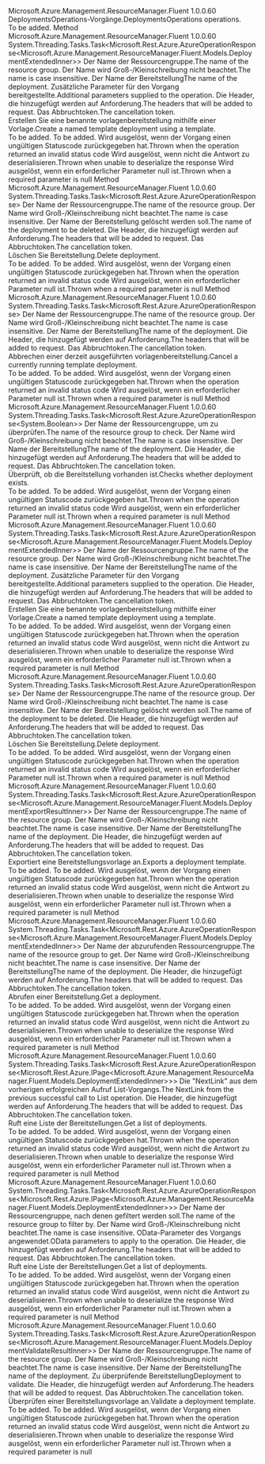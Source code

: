 <Type Name="IDeploymentsOperations" FullName="Microsoft.Azure.Management.ResourceManager.Fluent.IDeploymentsOperations">
  <TypeSignature Language="C#" Value="public interface IDeploymentsOperations" />
  <TypeSignature Language="ILAsm" Value=".class public interface auto ansi abstract IDeploymentsOperations" />
  <TypeSignature Language="DocId" Value="T:Microsoft.Azure.Management.ResourceManager.Fluent.IDeploymentsOperations" />
  <TypeSignature Language="VB.NET" Value="Public Interface IDeploymentsOperations" />
  <TypeSignature Language="F#" Value="type IDeploymentsOperations = interface" />
  <AssemblyInfo>
    <AssemblyName>Microsoft.Azure.Management.ResourceManager.Fluent</AssemblyName>
    <AssemblyVersion>1.0.0.60</AssemblyVersion>
  </AssemblyInfo>
  <Interfaces />
  <Docs>
    <summary>
            <span data-ttu-id="e1ed0-101">DeploymentsOperations-Vorgänge.</span><span class="sxs-lookup"><span data-stu-id="e1ed0-101">DeploymentsOperations operations.</span></span>
            </summary>
    <remarks>To be added.</remarks>
  </Docs>
  <Members>
    <Member MemberName="BeginCreateOrUpdateWithHttpMessagesAsync">
      <MemberSignature Language="C#" Value="public System.Threading.Tasks.Task&lt;Microsoft.Rest.Azure.AzureOperationResponse&lt;Microsoft.Azure.Management.ResourceManager.Fluent.Models.DeploymentExtendedInner&gt;&gt; BeginCreateOrUpdateWithHttpMessagesAsync (string resourceGroupName, string deploymentName, Microsoft.Azure.Management.ResourceManager.Fluent.Models.DeploymentInner parameters, System.Collections.Generic.Dictionary&lt;string,System.Collections.Generic.List&lt;string&gt;&gt; customHeaders = null, System.Threading.CancellationToken cancellationToken = null);" />
      <MemberSignature Language="ILAsm" Value=".method public hidebysig newslot virtual instance class System.Threading.Tasks.Task`1&lt;class Microsoft.Rest.Azure.AzureOperationResponse`1&lt;class Microsoft.Azure.Management.ResourceManager.Fluent.Models.DeploymentExtendedInner&gt;&gt; BeginCreateOrUpdateWithHttpMessagesAsync(string resourceGroupName, string deploymentName, class Microsoft.Azure.Management.ResourceManager.Fluent.Models.DeploymentInner parameters, class System.Collections.Generic.Dictionary`2&lt;string, class System.Collections.Generic.List`1&lt;string&gt;&gt; customHeaders, valuetype System.Threading.CancellationToken cancellationToken) cil managed" />
      <MemberSignature Language="DocId" Value="M:Microsoft.Azure.Management.ResourceManager.Fluent.IDeploymentsOperations.BeginCreateOrUpdateWithHttpMessagesAsync(System.String,System.String,Microsoft.Azure.Management.ResourceManager.Fluent.Models.DeploymentInner,System.Collections.Generic.Dictionary{System.String,System.Collections.Generic.List{System.String}},System.Threading.CancellationToken)" />
      <MemberSignature Language="F#" Value="abstract member BeginCreateOrUpdateWithHttpMessagesAsync : string * string * Microsoft.Azure.Management.ResourceManager.Fluent.Models.DeploymentInner * System.Collections.Generic.Dictionary&lt;string, System.Collections.Generic.List&lt;string&gt;&gt; * System.Threading.CancellationToken -&gt; System.Threading.Tasks.Task&lt;Microsoft.Rest.Azure.AzureOperationResponse&lt;Microsoft.Azure.Management.ResourceManager.Fluent.Models.DeploymentExtendedInner&gt;&gt;" Usage="iDeploymentsOperations.BeginCreateOrUpdateWithHttpMessagesAsync (resourceGroupName, deploymentName, parameters, customHeaders, cancellationToken)" />
      <MemberType>Method</MemberType>
      <AssemblyInfo>
        <AssemblyName>Microsoft.Azure.Management.ResourceManager.Fluent</AssemblyName>
        <AssemblyVersion>1.0.0.60</AssemblyVersion>
      </AssemblyInfo>
      <ReturnValue>
        <ReturnType>System.Threading.Tasks.Task&lt;Microsoft.Rest.Azure.AzureOperationResponse&lt;Microsoft.Azure.Management.ResourceManager.Fluent.Models.DeploymentExtendedInner&gt;&gt;</ReturnType>
      </ReturnValue>
      <Parameters>
        <Parameter Name="resourceGroupName" Type="System.String" />
        <Parameter Name="deploymentName" Type="System.String" />
        <Parameter Name="parameters" Type="Microsoft.Azure.Management.ResourceManager.Fluent.Models.DeploymentInner" />
        <Parameter Name="customHeaders" Type="System.Collections.Generic.Dictionary&lt;System.String,System.Collections.Generic.List&lt;System.String&gt;&gt;" />
        <Parameter Name="cancellationToken" Type="System.Threading.CancellationToken" />
      </Parameters>
      <Docs>
        <param name="resourceGroupName">
            <span data-ttu-id="e1ed0-102">Der Name der Ressourcengruppe.</span><span class="sxs-lookup"><span data-stu-id="e1ed0-102">The name of the resource group.</span></span> <span data-ttu-id="e1ed0-103">Der Name wird Groß-/Kleinschreibung nicht beachtet.</span><span class="sxs-lookup"><span data-stu-id="e1ed0-103">The name is case insensitive.</span></span>
            </param>
        <param name="deploymentName">
            <span data-ttu-id="e1ed0-104">Der Name der Bereitstellung</span><span class="sxs-lookup"><span data-stu-id="e1ed0-104">The name of the deployment.</span></span>
            </param>
        <param name="parameters">
            <span data-ttu-id="e1ed0-105">Zusätzliche Parameter für den Vorgang bereitgestellte.</span><span class="sxs-lookup"><span data-stu-id="e1ed0-105">Additional parameters supplied to the operation.</span></span>
            </param>
        <param name="customHeaders">
            <span data-ttu-id="e1ed0-106">Die Header, die hinzugefügt werden auf Anforderung.</span><span class="sxs-lookup"><span data-stu-id="e1ed0-106">The headers that will be added to request.</span></span>
            </param>
        <param name="cancellationToken">
            <span data-ttu-id="e1ed0-107">Das Abbruchtoken.</span><span class="sxs-lookup"><span data-stu-id="e1ed0-107">The cancellation token.</span></span>
            </param>
        <summary>
            <span data-ttu-id="e1ed0-108">Erstellen Sie eine benannte vorlagenbereitstellung mithilfe einer Vorlage.</span><span class="sxs-lookup"><span data-stu-id="e1ed0-108">Create a named template deployment using a template.</span></span>
            </summary>
        <returns>To be added.</returns>
        <remarks>To be added.</remarks>
        <exception cref="T:Microsoft.Rest.Azure.CloudException">
            <span data-ttu-id="e1ed0-109">Wird ausgelöst, wenn der Vorgang einen ungültigen Statuscode zurückgegeben hat.</span><span class="sxs-lookup"><span data-stu-id="e1ed0-109">Thrown when the operation returned an invalid status code</span></span>
            </exception>
        <exception cref="T:Microsoft.Rest.SerializationException">
            <span data-ttu-id="e1ed0-110">Wird ausgelöst, wenn nicht die Antwort zu deserialisieren.</span><span class="sxs-lookup"><span data-stu-id="e1ed0-110">Thrown when unable to deserialize the response</span></span>
            </exception>
        <exception cref="T:Microsoft.Rest.ValidationException">
            <span data-ttu-id="e1ed0-111">Wird ausgelöst, wenn ein erforderlicher Parameter null ist.</span><span class="sxs-lookup"><span data-stu-id="e1ed0-111">Thrown when a required parameter is null</span></span>
            </exception>
      </Docs>
    </Member>
    <Member MemberName="BeginDeleteWithHttpMessagesAsync">
      <MemberSignature Language="C#" Value="public System.Threading.Tasks.Task&lt;Microsoft.Rest.Azure.AzureOperationResponse&gt; BeginDeleteWithHttpMessagesAsync (string resourceGroupName, string deploymentName, System.Collections.Generic.Dictionary&lt;string,System.Collections.Generic.List&lt;string&gt;&gt; customHeaders = null, System.Threading.CancellationToken cancellationToken = null);" />
      <MemberSignature Language="ILAsm" Value=".method public hidebysig newslot virtual instance class System.Threading.Tasks.Task`1&lt;class Microsoft.Rest.Azure.AzureOperationResponse&gt; BeginDeleteWithHttpMessagesAsync(string resourceGroupName, string deploymentName, class System.Collections.Generic.Dictionary`2&lt;string, class System.Collections.Generic.List`1&lt;string&gt;&gt; customHeaders, valuetype System.Threading.CancellationToken cancellationToken) cil managed" />
      <MemberSignature Language="DocId" Value="M:Microsoft.Azure.Management.ResourceManager.Fluent.IDeploymentsOperations.BeginDeleteWithHttpMessagesAsync(System.String,System.String,System.Collections.Generic.Dictionary{System.String,System.Collections.Generic.List{System.String}},System.Threading.CancellationToken)" />
      <MemberSignature Language="F#" Value="abstract member BeginDeleteWithHttpMessagesAsync : string * string * System.Collections.Generic.Dictionary&lt;string, System.Collections.Generic.List&lt;string&gt;&gt; * System.Threading.CancellationToken -&gt; System.Threading.Tasks.Task&lt;Microsoft.Rest.Azure.AzureOperationResponse&gt;" Usage="iDeploymentsOperations.BeginDeleteWithHttpMessagesAsync (resourceGroupName, deploymentName, customHeaders, cancellationToken)" />
      <MemberType>Method</MemberType>
      <AssemblyInfo>
        <AssemblyName>Microsoft.Azure.Management.ResourceManager.Fluent</AssemblyName>
        <AssemblyVersion>1.0.0.60</AssemblyVersion>
      </AssemblyInfo>
      <ReturnValue>
        <ReturnType>System.Threading.Tasks.Task&lt;Microsoft.Rest.Azure.AzureOperationResponse&gt;</ReturnType>
      </ReturnValue>
      <Parameters>
        <Parameter Name="resourceGroupName" Type="System.String" />
        <Parameter Name="deploymentName" Type="System.String" />
        <Parameter Name="customHeaders" Type="System.Collections.Generic.Dictionary&lt;System.String,System.Collections.Generic.List&lt;System.String&gt;&gt;" />
        <Parameter Name="cancellationToken" Type="System.Threading.CancellationToken" />
      </Parameters>
      <Docs>
        <param name="resourceGroupName">
            <span data-ttu-id="e1ed0-112">Der Name der Ressourcengruppe.</span><span class="sxs-lookup"><span data-stu-id="e1ed0-112">The name of the resource group.</span></span> <span data-ttu-id="e1ed0-113">Der Name wird Groß-/Kleinschreibung nicht beachtet.</span><span class="sxs-lookup"><span data-stu-id="e1ed0-113">The name is case insensitive.</span></span>
            </param>
        <param name="deploymentName">
            <span data-ttu-id="e1ed0-114">Der Name der Bereitstellung gelöscht werden soll.</span><span class="sxs-lookup"><span data-stu-id="e1ed0-114">The name of the deployment to be deleted.</span></span>
            </param>
        <param name="customHeaders">
            <span data-ttu-id="e1ed0-115">Die Header, die hinzugefügt werden auf Anforderung.</span><span class="sxs-lookup"><span data-stu-id="e1ed0-115">The headers that will be added to request.</span></span>
            </param>
        <param name="cancellationToken">
            <span data-ttu-id="e1ed0-116">Das Abbruchtoken.</span><span class="sxs-lookup"><span data-stu-id="e1ed0-116">The cancellation token.</span></span>
            </param>
        <summary>
            <span data-ttu-id="e1ed0-117">Löschen Sie Bereitstellung.</span><span class="sxs-lookup"><span data-stu-id="e1ed0-117">Delete deployment.</span></span>
            </summary>
        <returns>To be added.</returns>
        <remarks>To be added.</remarks>
        <exception cref="T:Microsoft.Rest.Azure.CloudException">
            <span data-ttu-id="e1ed0-118">Wird ausgelöst, wenn der Vorgang einen ungültigen Statuscode zurückgegeben hat.</span><span class="sxs-lookup"><span data-stu-id="e1ed0-118">Thrown when the operation returned an invalid status code</span></span>
            </exception>
        <exception cref="T:Microsoft.Rest.ValidationException">
            <span data-ttu-id="e1ed0-119">Wird ausgelöst, wenn ein erforderlicher Parameter null ist.</span><span class="sxs-lookup"><span data-stu-id="e1ed0-119">Thrown when a required parameter is null</span></span>
            </exception>
      </Docs>
    </Member>
    <Member MemberName="CancelWithHttpMessagesAsync">
      <MemberSignature Language="C#" Value="public System.Threading.Tasks.Task&lt;Microsoft.Rest.Azure.AzureOperationResponse&gt; CancelWithHttpMessagesAsync (string resourceGroupName, string deploymentName, System.Collections.Generic.Dictionary&lt;string,System.Collections.Generic.List&lt;string&gt;&gt; customHeaders = null, System.Threading.CancellationToken cancellationToken = null);" />
      <MemberSignature Language="ILAsm" Value=".method public hidebysig newslot virtual instance class System.Threading.Tasks.Task`1&lt;class Microsoft.Rest.Azure.AzureOperationResponse&gt; CancelWithHttpMessagesAsync(string resourceGroupName, string deploymentName, class System.Collections.Generic.Dictionary`2&lt;string, class System.Collections.Generic.List`1&lt;string&gt;&gt; customHeaders, valuetype System.Threading.CancellationToken cancellationToken) cil managed" />
      <MemberSignature Language="DocId" Value="M:Microsoft.Azure.Management.ResourceManager.Fluent.IDeploymentsOperations.CancelWithHttpMessagesAsync(System.String,System.String,System.Collections.Generic.Dictionary{System.String,System.Collections.Generic.List{System.String}},System.Threading.CancellationToken)" />
      <MemberSignature Language="F#" Value="abstract member CancelWithHttpMessagesAsync : string * string * System.Collections.Generic.Dictionary&lt;string, System.Collections.Generic.List&lt;string&gt;&gt; * System.Threading.CancellationToken -&gt; System.Threading.Tasks.Task&lt;Microsoft.Rest.Azure.AzureOperationResponse&gt;" Usage="iDeploymentsOperations.CancelWithHttpMessagesAsync (resourceGroupName, deploymentName, customHeaders, cancellationToken)" />
      <MemberType>Method</MemberType>
      <AssemblyInfo>
        <AssemblyName>Microsoft.Azure.Management.ResourceManager.Fluent</AssemblyName>
        <AssemblyVersion>1.0.0.60</AssemblyVersion>
      </AssemblyInfo>
      <ReturnValue>
        <ReturnType>System.Threading.Tasks.Task&lt;Microsoft.Rest.Azure.AzureOperationResponse&gt;</ReturnType>
      </ReturnValue>
      <Parameters>
        <Parameter Name="resourceGroupName" Type="System.String" />
        <Parameter Name="deploymentName" Type="System.String" />
        <Parameter Name="customHeaders" Type="System.Collections.Generic.Dictionary&lt;System.String,System.Collections.Generic.List&lt;System.String&gt;&gt;" />
        <Parameter Name="cancellationToken" Type="System.Threading.CancellationToken" />
      </Parameters>
      <Docs>
        <param name="resourceGroupName">
            <span data-ttu-id="e1ed0-120">Der Name der Ressourcengruppe.</span><span class="sxs-lookup"><span data-stu-id="e1ed0-120">The name of the resource group.</span></span> <span data-ttu-id="e1ed0-121">Der Name wird Groß-/Kleinschreibung nicht beachtet.</span><span class="sxs-lookup"><span data-stu-id="e1ed0-121">The name is case insensitive.</span></span>
            </param>
        <param name="deploymentName">
            <span data-ttu-id="e1ed0-122">Der Name der Bereitstellung</span><span class="sxs-lookup"><span data-stu-id="e1ed0-122">The name of the deployment.</span></span>
            </param>
        <param name="customHeaders">
            <span data-ttu-id="e1ed0-123">Die Header, die hinzugefügt werden auf Anforderung.</span><span class="sxs-lookup"><span data-stu-id="e1ed0-123">The headers that will be added to request.</span></span>
            </param>
        <param name="cancellationToken">
            <span data-ttu-id="e1ed0-124">Das Abbruchtoken.</span><span class="sxs-lookup"><span data-stu-id="e1ed0-124">The cancellation token.</span></span>
            </param>
        <summary>
            <span data-ttu-id="e1ed0-125">Abbrechen einer derzeit ausgeführten vorlagenbereitstellung.</span><span class="sxs-lookup"><span data-stu-id="e1ed0-125">Cancel a currently running template deployment.</span></span>
            </summary>
        <returns>To be added.</returns>
        <remarks>To be added.</remarks>
        <exception cref="T:Microsoft.Rest.Azure.CloudException">
            <span data-ttu-id="e1ed0-126">Wird ausgelöst, wenn der Vorgang einen ungültigen Statuscode zurückgegeben hat.</span><span class="sxs-lookup"><span data-stu-id="e1ed0-126">Thrown when the operation returned an invalid status code</span></span>
            </exception>
        <exception cref="T:Microsoft.Rest.ValidationException">
            <span data-ttu-id="e1ed0-127">Wird ausgelöst, wenn ein erforderlicher Parameter null ist.</span><span class="sxs-lookup"><span data-stu-id="e1ed0-127">Thrown when a required parameter is null</span></span>
            </exception>
      </Docs>
    </Member>
    <Member MemberName="CheckExistenceWithHttpMessagesAsync">
      <MemberSignature Language="C#" Value="public System.Threading.Tasks.Task&lt;Microsoft.Rest.Azure.AzureOperationResponse&lt;bool&gt;&gt; CheckExistenceWithHttpMessagesAsync (string resourceGroupName, string deploymentName, System.Collections.Generic.Dictionary&lt;string,System.Collections.Generic.List&lt;string&gt;&gt; customHeaders = null, System.Threading.CancellationToken cancellationToken = null);" />
      <MemberSignature Language="ILAsm" Value=".method public hidebysig newslot virtual instance class System.Threading.Tasks.Task`1&lt;class Microsoft.Rest.Azure.AzureOperationResponse`1&lt;bool&gt;&gt; CheckExistenceWithHttpMessagesAsync(string resourceGroupName, string deploymentName, class System.Collections.Generic.Dictionary`2&lt;string, class System.Collections.Generic.List`1&lt;string&gt;&gt; customHeaders, valuetype System.Threading.CancellationToken cancellationToken) cil managed" />
      <MemberSignature Language="DocId" Value="M:Microsoft.Azure.Management.ResourceManager.Fluent.IDeploymentsOperations.CheckExistenceWithHttpMessagesAsync(System.String,System.String,System.Collections.Generic.Dictionary{System.String,System.Collections.Generic.List{System.String}},System.Threading.CancellationToken)" />
      <MemberSignature Language="F#" Value="abstract member CheckExistenceWithHttpMessagesAsync : string * string * System.Collections.Generic.Dictionary&lt;string, System.Collections.Generic.List&lt;string&gt;&gt; * System.Threading.CancellationToken -&gt; System.Threading.Tasks.Task&lt;Microsoft.Rest.Azure.AzureOperationResponse&lt;bool&gt;&gt;" Usage="iDeploymentsOperations.CheckExistenceWithHttpMessagesAsync (resourceGroupName, deploymentName, customHeaders, cancellationToken)" />
      <MemberType>Method</MemberType>
      <AssemblyInfo>
        <AssemblyName>Microsoft.Azure.Management.ResourceManager.Fluent</AssemblyName>
        <AssemblyVersion>1.0.0.60</AssemblyVersion>
      </AssemblyInfo>
      <ReturnValue>
        <ReturnType>System.Threading.Tasks.Task&lt;Microsoft.Rest.Azure.AzureOperationResponse&lt;System.Boolean&gt;&gt;</ReturnType>
      </ReturnValue>
      <Parameters>
        <Parameter Name="resourceGroupName" Type="System.String" />
        <Parameter Name="deploymentName" Type="System.String" />
        <Parameter Name="customHeaders" Type="System.Collections.Generic.Dictionary&lt;System.String,System.Collections.Generic.List&lt;System.String&gt;&gt;" />
        <Parameter Name="cancellationToken" Type="System.Threading.CancellationToken" />
      </Parameters>
      <Docs>
        <param name="resourceGroupName">
            <span data-ttu-id="e1ed0-128">Der Name der Ressourcengruppe, um zu überprüfen.</span><span class="sxs-lookup"><span data-stu-id="e1ed0-128">The name of the resource group to check.</span></span> <span data-ttu-id="e1ed0-129">Der Name wird Groß-/Kleinschreibung nicht beachtet.</span><span class="sxs-lookup"><span data-stu-id="e1ed0-129">The name is case insensitive.</span></span>
            </param>
        <param name="deploymentName">
            <span data-ttu-id="e1ed0-130">Der Name der Bereitstellung</span><span class="sxs-lookup"><span data-stu-id="e1ed0-130">The name of the deployment.</span></span>
            </param>
        <param name="customHeaders">
            <span data-ttu-id="e1ed0-131">Die Header, die hinzugefügt werden auf Anforderung.</span><span class="sxs-lookup"><span data-stu-id="e1ed0-131">The headers that will be added to request.</span></span>
            </param>
        <param name="cancellationToken">
            <span data-ttu-id="e1ed0-132">Das Abbruchtoken.</span><span class="sxs-lookup"><span data-stu-id="e1ed0-132">The cancellation token.</span></span>
            </param>
        <summary>
            <span data-ttu-id="e1ed0-133">Überprüft, ob die Bereitstellung vorhanden ist.</span><span class="sxs-lookup"><span data-stu-id="e1ed0-133">Checks whether deployment exists.</span></span>
            </summary>
        <returns>To be added.</returns>
        <remarks>To be added.</remarks>
        <exception cref="T:Microsoft.Rest.Azure.CloudException">
            <span data-ttu-id="e1ed0-134">Wird ausgelöst, wenn der Vorgang einen ungültigen Statuscode zurückgegeben hat.</span><span class="sxs-lookup"><span data-stu-id="e1ed0-134">Thrown when the operation returned an invalid status code</span></span>
            </exception>
        <exception cref="T:Microsoft.Rest.ValidationException">
            <span data-ttu-id="e1ed0-135">Wird ausgelöst, wenn ein erforderlicher Parameter null ist.</span><span class="sxs-lookup"><span data-stu-id="e1ed0-135">Thrown when a required parameter is null</span></span>
            </exception>
      </Docs>
    </Member>
    <Member MemberName="CreateOrUpdateWithHttpMessagesAsync">
      <MemberSignature Language="C#" Value="public System.Threading.Tasks.Task&lt;Microsoft.Rest.Azure.AzureOperationResponse&lt;Microsoft.Azure.Management.ResourceManager.Fluent.Models.DeploymentExtendedInner&gt;&gt; CreateOrUpdateWithHttpMessagesAsync (string resourceGroupName, string deploymentName, Microsoft.Azure.Management.ResourceManager.Fluent.Models.DeploymentInner parameters, System.Collections.Generic.Dictionary&lt;string,System.Collections.Generic.List&lt;string&gt;&gt; customHeaders = null, System.Threading.CancellationToken cancellationToken = null);" />
      <MemberSignature Language="ILAsm" Value=".method public hidebysig newslot virtual instance class System.Threading.Tasks.Task`1&lt;class Microsoft.Rest.Azure.AzureOperationResponse`1&lt;class Microsoft.Azure.Management.ResourceManager.Fluent.Models.DeploymentExtendedInner&gt;&gt; CreateOrUpdateWithHttpMessagesAsync(string resourceGroupName, string deploymentName, class Microsoft.Azure.Management.ResourceManager.Fluent.Models.DeploymentInner parameters, class System.Collections.Generic.Dictionary`2&lt;string, class System.Collections.Generic.List`1&lt;string&gt;&gt; customHeaders, valuetype System.Threading.CancellationToken cancellationToken) cil managed" />
      <MemberSignature Language="DocId" Value="M:Microsoft.Azure.Management.ResourceManager.Fluent.IDeploymentsOperations.CreateOrUpdateWithHttpMessagesAsync(System.String,System.String,Microsoft.Azure.Management.ResourceManager.Fluent.Models.DeploymentInner,System.Collections.Generic.Dictionary{System.String,System.Collections.Generic.List{System.String}},System.Threading.CancellationToken)" />
      <MemberSignature Language="F#" Value="abstract member CreateOrUpdateWithHttpMessagesAsync : string * string * Microsoft.Azure.Management.ResourceManager.Fluent.Models.DeploymentInner * System.Collections.Generic.Dictionary&lt;string, System.Collections.Generic.List&lt;string&gt;&gt; * System.Threading.CancellationToken -&gt; System.Threading.Tasks.Task&lt;Microsoft.Rest.Azure.AzureOperationResponse&lt;Microsoft.Azure.Management.ResourceManager.Fluent.Models.DeploymentExtendedInner&gt;&gt;" Usage="iDeploymentsOperations.CreateOrUpdateWithHttpMessagesAsync (resourceGroupName, deploymentName, parameters, customHeaders, cancellationToken)" />
      <MemberType>Method</MemberType>
      <AssemblyInfo>
        <AssemblyName>Microsoft.Azure.Management.ResourceManager.Fluent</AssemblyName>
        <AssemblyVersion>1.0.0.60</AssemblyVersion>
      </AssemblyInfo>
      <ReturnValue>
        <ReturnType>System.Threading.Tasks.Task&lt;Microsoft.Rest.Azure.AzureOperationResponse&lt;Microsoft.Azure.Management.ResourceManager.Fluent.Models.DeploymentExtendedInner&gt;&gt;</ReturnType>
      </ReturnValue>
      <Parameters>
        <Parameter Name="resourceGroupName" Type="System.String" />
        <Parameter Name="deploymentName" Type="System.String" />
        <Parameter Name="parameters" Type="Microsoft.Azure.Management.ResourceManager.Fluent.Models.DeploymentInner" />
        <Parameter Name="customHeaders" Type="System.Collections.Generic.Dictionary&lt;System.String,System.Collections.Generic.List&lt;System.String&gt;&gt;" />
        <Parameter Name="cancellationToken" Type="System.Threading.CancellationToken" />
      </Parameters>
      <Docs>
        <param name="resourceGroupName">
            <span data-ttu-id="e1ed0-136">Der Name der Ressourcengruppe.</span><span class="sxs-lookup"><span data-stu-id="e1ed0-136">The name of the resource group.</span></span> <span data-ttu-id="e1ed0-137">Der Name wird Groß-/Kleinschreibung nicht beachtet.</span><span class="sxs-lookup"><span data-stu-id="e1ed0-137">The name is case insensitive.</span></span>
            </param>
        <param name="deploymentName">
            <span data-ttu-id="e1ed0-138">Der Name der Bereitstellung</span><span class="sxs-lookup"><span data-stu-id="e1ed0-138">The name of the deployment.</span></span>
            </param>
        <param name="parameters">
            <span data-ttu-id="e1ed0-139">Zusätzliche Parameter für den Vorgang bereitgestellte.</span><span class="sxs-lookup"><span data-stu-id="e1ed0-139">Additional parameters supplied to the operation.</span></span>
            </param>
        <param name="customHeaders">
            <span data-ttu-id="e1ed0-140">Die Header, die hinzugefügt werden auf Anforderung.</span><span class="sxs-lookup"><span data-stu-id="e1ed0-140">The headers that will be added to request.</span></span>
            </param>
        <param name="cancellationToken">
            <span data-ttu-id="e1ed0-141">Das Abbruchtoken.</span><span class="sxs-lookup"><span data-stu-id="e1ed0-141">The cancellation token.</span></span>
            </param>
        <summary>
            <span data-ttu-id="e1ed0-142">Erstellen Sie eine benannte vorlagenbereitstellung mithilfe einer Vorlage.</span><span class="sxs-lookup"><span data-stu-id="e1ed0-142">Create a named template deployment using a template.</span></span>
            </summary>
        <returns>To be added.</returns>
        <remarks>To be added.</remarks>
        <exception cref="T:Microsoft.Rest.Azure.CloudException">
            <span data-ttu-id="e1ed0-143">Wird ausgelöst, wenn der Vorgang einen ungültigen Statuscode zurückgegeben hat.</span><span class="sxs-lookup"><span data-stu-id="e1ed0-143">Thrown when the operation returned an invalid status code</span></span>
            </exception>
        <exception cref="T:Microsoft.Rest.SerializationException">
            <span data-ttu-id="e1ed0-144">Wird ausgelöst, wenn nicht die Antwort zu deserialisieren.</span><span class="sxs-lookup"><span data-stu-id="e1ed0-144">Thrown when unable to deserialize the response</span></span>
            </exception>
        <exception cref="T:Microsoft.Rest.ValidationException">
            <span data-ttu-id="e1ed0-145">Wird ausgelöst, wenn ein erforderlicher Parameter null ist.</span><span class="sxs-lookup"><span data-stu-id="e1ed0-145">Thrown when a required parameter is null</span></span>
            </exception>
      </Docs>
    </Member>
    <Member MemberName="DeleteWithHttpMessagesAsync">
      <MemberSignature Language="C#" Value="public System.Threading.Tasks.Task&lt;Microsoft.Rest.Azure.AzureOperationResponse&gt; DeleteWithHttpMessagesAsync (string resourceGroupName, string deploymentName, System.Collections.Generic.Dictionary&lt;string,System.Collections.Generic.List&lt;string&gt;&gt; customHeaders = null, System.Threading.CancellationToken cancellationToken = null);" />
      <MemberSignature Language="ILAsm" Value=".method public hidebysig newslot virtual instance class System.Threading.Tasks.Task`1&lt;class Microsoft.Rest.Azure.AzureOperationResponse&gt; DeleteWithHttpMessagesAsync(string resourceGroupName, string deploymentName, class System.Collections.Generic.Dictionary`2&lt;string, class System.Collections.Generic.List`1&lt;string&gt;&gt; customHeaders, valuetype System.Threading.CancellationToken cancellationToken) cil managed" />
      <MemberSignature Language="DocId" Value="M:Microsoft.Azure.Management.ResourceManager.Fluent.IDeploymentsOperations.DeleteWithHttpMessagesAsync(System.String,System.String,System.Collections.Generic.Dictionary{System.String,System.Collections.Generic.List{System.String}},System.Threading.CancellationToken)" />
      <MemberSignature Language="F#" Value="abstract member DeleteWithHttpMessagesAsync : string * string * System.Collections.Generic.Dictionary&lt;string, System.Collections.Generic.List&lt;string&gt;&gt; * System.Threading.CancellationToken -&gt; System.Threading.Tasks.Task&lt;Microsoft.Rest.Azure.AzureOperationResponse&gt;" Usage="iDeploymentsOperations.DeleteWithHttpMessagesAsync (resourceGroupName, deploymentName, customHeaders, cancellationToken)" />
      <MemberType>Method</MemberType>
      <AssemblyInfo>
        <AssemblyName>Microsoft.Azure.Management.ResourceManager.Fluent</AssemblyName>
        <AssemblyVersion>1.0.0.60</AssemblyVersion>
      </AssemblyInfo>
      <ReturnValue>
        <ReturnType>System.Threading.Tasks.Task&lt;Microsoft.Rest.Azure.AzureOperationResponse&gt;</ReturnType>
      </ReturnValue>
      <Parameters>
        <Parameter Name="resourceGroupName" Type="System.String" />
        <Parameter Name="deploymentName" Type="System.String" />
        <Parameter Name="customHeaders" Type="System.Collections.Generic.Dictionary&lt;System.String,System.Collections.Generic.List&lt;System.String&gt;&gt;" />
        <Parameter Name="cancellationToken" Type="System.Threading.CancellationToken" />
      </Parameters>
      <Docs>
        <param name="resourceGroupName">
            <span data-ttu-id="e1ed0-146">Der Name der Ressourcengruppe.</span><span class="sxs-lookup"><span data-stu-id="e1ed0-146">The name of the resource group.</span></span> <span data-ttu-id="e1ed0-147">Der Name wird Groß-/Kleinschreibung nicht beachtet.</span><span class="sxs-lookup"><span data-stu-id="e1ed0-147">The name is case insensitive.</span></span>
            </param>
        <param name="deploymentName">
            <span data-ttu-id="e1ed0-148">Der Name der Bereitstellung gelöscht werden soll.</span><span class="sxs-lookup"><span data-stu-id="e1ed0-148">The name of the deployment to be deleted.</span></span>
            </param>
        <param name="customHeaders">
            <span data-ttu-id="e1ed0-149">Die Header, die hinzugefügt werden auf Anforderung.</span><span class="sxs-lookup"><span data-stu-id="e1ed0-149">The headers that will be added to request.</span></span>
            </param>
        <param name="cancellationToken">
            <span data-ttu-id="e1ed0-150">Das Abbruchtoken.</span><span class="sxs-lookup"><span data-stu-id="e1ed0-150">The cancellation token.</span></span>
            </param>
        <summary>
            <span data-ttu-id="e1ed0-151">Löschen Sie Bereitstellung.</span><span class="sxs-lookup"><span data-stu-id="e1ed0-151">Delete deployment.</span></span>
            </summary>
        <returns>To be added.</returns>
        <remarks>To be added.</remarks>
        <exception cref="T:Microsoft.Rest.Azure.CloudException">
            <span data-ttu-id="e1ed0-152">Wird ausgelöst, wenn der Vorgang einen ungültigen Statuscode zurückgegeben hat.</span><span class="sxs-lookup"><span data-stu-id="e1ed0-152">Thrown when the operation returned an invalid status code</span></span>
            </exception>
        <exception cref="T:Microsoft.Rest.ValidationException">
            <span data-ttu-id="e1ed0-153">Wird ausgelöst, wenn ein erforderlicher Parameter null ist.</span><span class="sxs-lookup"><span data-stu-id="e1ed0-153">Thrown when a required parameter is null</span></span>
            </exception>
      </Docs>
    </Member>
    <Member MemberName="ExportTemplateWithHttpMessagesAsync">
      <MemberSignature Language="C#" Value="public System.Threading.Tasks.Task&lt;Microsoft.Rest.Azure.AzureOperationResponse&lt;Microsoft.Azure.Management.ResourceManager.Fluent.Models.DeploymentExportResultInner&gt;&gt; ExportTemplateWithHttpMessagesAsync (string resourceGroupName, string deploymentName, System.Collections.Generic.Dictionary&lt;string,System.Collections.Generic.List&lt;string&gt;&gt; customHeaders = null, System.Threading.CancellationToken cancellationToken = null);" />
      <MemberSignature Language="ILAsm" Value=".method public hidebysig newslot virtual instance class System.Threading.Tasks.Task`1&lt;class Microsoft.Rest.Azure.AzureOperationResponse`1&lt;class Microsoft.Azure.Management.ResourceManager.Fluent.Models.DeploymentExportResultInner&gt;&gt; ExportTemplateWithHttpMessagesAsync(string resourceGroupName, string deploymentName, class System.Collections.Generic.Dictionary`2&lt;string, class System.Collections.Generic.List`1&lt;string&gt;&gt; customHeaders, valuetype System.Threading.CancellationToken cancellationToken) cil managed" />
      <MemberSignature Language="DocId" Value="M:Microsoft.Azure.Management.ResourceManager.Fluent.IDeploymentsOperations.ExportTemplateWithHttpMessagesAsync(System.String,System.String,System.Collections.Generic.Dictionary{System.String,System.Collections.Generic.List{System.String}},System.Threading.CancellationToken)" />
      <MemberSignature Language="F#" Value="abstract member ExportTemplateWithHttpMessagesAsync : string * string * System.Collections.Generic.Dictionary&lt;string, System.Collections.Generic.List&lt;string&gt;&gt; * System.Threading.CancellationToken -&gt; System.Threading.Tasks.Task&lt;Microsoft.Rest.Azure.AzureOperationResponse&lt;Microsoft.Azure.Management.ResourceManager.Fluent.Models.DeploymentExportResultInner&gt;&gt;" Usage="iDeploymentsOperations.ExportTemplateWithHttpMessagesAsync (resourceGroupName, deploymentName, customHeaders, cancellationToken)" />
      <MemberType>Method</MemberType>
      <AssemblyInfo>
        <AssemblyName>Microsoft.Azure.Management.ResourceManager.Fluent</AssemblyName>
        <AssemblyVersion>1.0.0.60</AssemblyVersion>
      </AssemblyInfo>
      <ReturnValue>
        <ReturnType>System.Threading.Tasks.Task&lt;Microsoft.Rest.Azure.AzureOperationResponse&lt;Microsoft.Azure.Management.ResourceManager.Fluent.Models.DeploymentExportResultInner&gt;&gt;</ReturnType>
      </ReturnValue>
      <Parameters>
        <Parameter Name="resourceGroupName" Type="System.String" />
        <Parameter Name="deploymentName" Type="System.String" />
        <Parameter Name="customHeaders" Type="System.Collections.Generic.Dictionary&lt;System.String,System.Collections.Generic.List&lt;System.String&gt;&gt;" />
        <Parameter Name="cancellationToken" Type="System.Threading.CancellationToken" />
      </Parameters>
      <Docs>
        <param name="resourceGroupName">
            <span data-ttu-id="e1ed0-154">Der Name der Ressourcengruppe.</span><span class="sxs-lookup"><span data-stu-id="e1ed0-154">The name of the resource group.</span></span> <span data-ttu-id="e1ed0-155">Der Name wird Groß-/Kleinschreibung nicht beachtet.</span><span class="sxs-lookup"><span data-stu-id="e1ed0-155">The name is case insensitive.</span></span>
            </param>
        <param name="deploymentName">
            <span data-ttu-id="e1ed0-156">Der Name der Bereitstellung</span><span class="sxs-lookup"><span data-stu-id="e1ed0-156">The name of the deployment.</span></span>
            </param>
        <param name="customHeaders">
            <span data-ttu-id="e1ed0-157">Die Header, die hinzugefügt werden auf Anforderung.</span><span class="sxs-lookup"><span data-stu-id="e1ed0-157">The headers that will be added to request.</span></span>
            </param>
        <param name="cancellationToken">
            <span data-ttu-id="e1ed0-158">Das Abbruchtoken.</span><span class="sxs-lookup"><span data-stu-id="e1ed0-158">The cancellation token.</span></span>
            </param>
        <summary>
            <span data-ttu-id="e1ed0-159">Exportiert eine Bereitstellungsvorlage an.</span><span class="sxs-lookup"><span data-stu-id="e1ed0-159">Exports a deployment template.</span></span>
            </summary>
        <returns>To be added.</returns>
        <remarks>To be added.</remarks>
        <exception cref="T:Microsoft.Rest.Azure.CloudException">
            <span data-ttu-id="e1ed0-160">Wird ausgelöst, wenn der Vorgang einen ungültigen Statuscode zurückgegeben hat.</span><span class="sxs-lookup"><span data-stu-id="e1ed0-160">Thrown when the operation returned an invalid status code</span></span>
            </exception>
        <exception cref="T:Microsoft.Rest.SerializationException">
            <span data-ttu-id="e1ed0-161">Wird ausgelöst, wenn nicht die Antwort zu deserialisieren.</span><span class="sxs-lookup"><span data-stu-id="e1ed0-161">Thrown when unable to deserialize the response</span></span>
            </exception>
        <exception cref="T:Microsoft.Rest.ValidationException">
            <span data-ttu-id="e1ed0-162">Wird ausgelöst, wenn ein erforderlicher Parameter null ist.</span><span class="sxs-lookup"><span data-stu-id="e1ed0-162">Thrown when a required parameter is null</span></span>
            </exception>
      </Docs>
    </Member>
    <Member MemberName="GetWithHttpMessagesAsync">
      <MemberSignature Language="C#" Value="public System.Threading.Tasks.Task&lt;Microsoft.Rest.Azure.AzureOperationResponse&lt;Microsoft.Azure.Management.ResourceManager.Fluent.Models.DeploymentExtendedInner&gt;&gt; GetWithHttpMessagesAsync (string resourceGroupName, string deploymentName, System.Collections.Generic.Dictionary&lt;string,System.Collections.Generic.List&lt;string&gt;&gt; customHeaders = null, System.Threading.CancellationToken cancellationToken = null);" />
      <MemberSignature Language="ILAsm" Value=".method public hidebysig newslot virtual instance class System.Threading.Tasks.Task`1&lt;class Microsoft.Rest.Azure.AzureOperationResponse`1&lt;class Microsoft.Azure.Management.ResourceManager.Fluent.Models.DeploymentExtendedInner&gt;&gt; GetWithHttpMessagesAsync(string resourceGroupName, string deploymentName, class System.Collections.Generic.Dictionary`2&lt;string, class System.Collections.Generic.List`1&lt;string&gt;&gt; customHeaders, valuetype System.Threading.CancellationToken cancellationToken) cil managed" />
      <MemberSignature Language="DocId" Value="M:Microsoft.Azure.Management.ResourceManager.Fluent.IDeploymentsOperations.GetWithHttpMessagesAsync(System.String,System.String,System.Collections.Generic.Dictionary{System.String,System.Collections.Generic.List{System.String}},System.Threading.CancellationToken)" />
      <MemberSignature Language="F#" Value="abstract member GetWithHttpMessagesAsync : string * string * System.Collections.Generic.Dictionary&lt;string, System.Collections.Generic.List&lt;string&gt;&gt; * System.Threading.CancellationToken -&gt; System.Threading.Tasks.Task&lt;Microsoft.Rest.Azure.AzureOperationResponse&lt;Microsoft.Azure.Management.ResourceManager.Fluent.Models.DeploymentExtendedInner&gt;&gt;" Usage="iDeploymentsOperations.GetWithHttpMessagesAsync (resourceGroupName, deploymentName, customHeaders, cancellationToken)" />
      <MemberType>Method</MemberType>
      <AssemblyInfo>
        <AssemblyName>Microsoft.Azure.Management.ResourceManager.Fluent</AssemblyName>
        <AssemblyVersion>1.0.0.60</AssemblyVersion>
      </AssemblyInfo>
      <ReturnValue>
        <ReturnType>System.Threading.Tasks.Task&lt;Microsoft.Rest.Azure.AzureOperationResponse&lt;Microsoft.Azure.Management.ResourceManager.Fluent.Models.DeploymentExtendedInner&gt;&gt;</ReturnType>
      </ReturnValue>
      <Parameters>
        <Parameter Name="resourceGroupName" Type="System.String" />
        <Parameter Name="deploymentName" Type="System.String" />
        <Parameter Name="customHeaders" Type="System.Collections.Generic.Dictionary&lt;System.String,System.Collections.Generic.List&lt;System.String&gt;&gt;" />
        <Parameter Name="cancellationToken" Type="System.Threading.CancellationToken" />
      </Parameters>
      <Docs>
        <param name="resourceGroupName">
            <span data-ttu-id="e1ed0-163">Der Name der abzurufenden Ressourcengruppe.</span><span class="sxs-lookup"><span data-stu-id="e1ed0-163">The name of the resource group to get.</span></span> <span data-ttu-id="e1ed0-164">Der Name wird Groß-/Kleinschreibung nicht beachtet.</span><span class="sxs-lookup"><span data-stu-id="e1ed0-164">The name is case insensitive.</span></span>
            </param>
        <param name="deploymentName">
            <span data-ttu-id="e1ed0-165">Der Name der Bereitstellung</span><span class="sxs-lookup"><span data-stu-id="e1ed0-165">The name of the deployment.</span></span>
            </param>
        <param name="customHeaders">
            <span data-ttu-id="e1ed0-166">Die Header, die hinzugefügt werden auf Anforderung.</span><span class="sxs-lookup"><span data-stu-id="e1ed0-166">The headers that will be added to request.</span></span>
            </param>
        <param name="cancellationToken">
            <span data-ttu-id="e1ed0-167">Das Abbruchtoken.</span><span class="sxs-lookup"><span data-stu-id="e1ed0-167">The cancellation token.</span></span>
            </param>
        <summary>
            <span data-ttu-id="e1ed0-168">Abrufen einer Bereitstellung.</span><span class="sxs-lookup"><span data-stu-id="e1ed0-168">Get a deployment.</span></span>
            </summary>
        <returns>To be added.</returns>
        <remarks>To be added.</remarks>
        <exception cref="T:Microsoft.Rest.Azure.CloudException">
            <span data-ttu-id="e1ed0-169">Wird ausgelöst, wenn der Vorgang einen ungültigen Statuscode zurückgegeben hat.</span><span class="sxs-lookup"><span data-stu-id="e1ed0-169">Thrown when the operation returned an invalid status code</span></span>
            </exception>
        <exception cref="T:Microsoft.Rest.SerializationException">
            <span data-ttu-id="e1ed0-170">Wird ausgelöst, wenn nicht die Antwort zu deserialisieren.</span><span class="sxs-lookup"><span data-stu-id="e1ed0-170">Thrown when unable to deserialize the response</span></span>
            </exception>
        <exception cref="T:Microsoft.Rest.ValidationException">
            <span data-ttu-id="e1ed0-171">Wird ausgelöst, wenn ein erforderlicher Parameter null ist.</span><span class="sxs-lookup"><span data-stu-id="e1ed0-171">Thrown when a required parameter is null</span></span>
            </exception>
      </Docs>
    </Member>
    <Member MemberName="ListNextWithHttpMessagesAsync">
      <MemberSignature Language="C#" Value="public System.Threading.Tasks.Task&lt;Microsoft.Rest.Azure.AzureOperationResponse&lt;Microsoft.Rest.Azure.IPage&lt;Microsoft.Azure.Management.ResourceManager.Fluent.Models.DeploymentExtendedInner&gt;&gt;&gt; ListNextWithHttpMessagesAsync (string nextPageLink, System.Collections.Generic.Dictionary&lt;string,System.Collections.Generic.List&lt;string&gt;&gt; customHeaders = null, System.Threading.CancellationToken cancellationToken = null);" />
      <MemberSignature Language="ILAsm" Value=".method public hidebysig newslot virtual instance class System.Threading.Tasks.Task`1&lt;class Microsoft.Rest.Azure.AzureOperationResponse`1&lt;class Microsoft.Rest.Azure.IPage`1&lt;class Microsoft.Azure.Management.ResourceManager.Fluent.Models.DeploymentExtendedInner&gt;&gt;&gt; ListNextWithHttpMessagesAsync(string nextPageLink, class System.Collections.Generic.Dictionary`2&lt;string, class System.Collections.Generic.List`1&lt;string&gt;&gt; customHeaders, valuetype System.Threading.CancellationToken cancellationToken) cil managed" />
      <MemberSignature Language="DocId" Value="M:Microsoft.Azure.Management.ResourceManager.Fluent.IDeploymentsOperations.ListNextWithHttpMessagesAsync(System.String,System.Collections.Generic.Dictionary{System.String,System.Collections.Generic.List{System.String}},System.Threading.CancellationToken)" />
      <MemberSignature Language="F#" Value="abstract member ListNextWithHttpMessagesAsync : string * System.Collections.Generic.Dictionary&lt;string, System.Collections.Generic.List&lt;string&gt;&gt; * System.Threading.CancellationToken -&gt; System.Threading.Tasks.Task&lt;Microsoft.Rest.Azure.AzureOperationResponse&lt;Microsoft.Rest.Azure.IPage&lt;Microsoft.Azure.Management.ResourceManager.Fluent.Models.DeploymentExtendedInner&gt;&gt;&gt;" Usage="iDeploymentsOperations.ListNextWithHttpMessagesAsync (nextPageLink, customHeaders, cancellationToken)" />
      <MemberType>Method</MemberType>
      <AssemblyInfo>
        <AssemblyName>Microsoft.Azure.Management.ResourceManager.Fluent</AssemblyName>
        <AssemblyVersion>1.0.0.60</AssemblyVersion>
      </AssemblyInfo>
      <ReturnValue>
        <ReturnType>System.Threading.Tasks.Task&lt;Microsoft.Rest.Azure.AzureOperationResponse&lt;Microsoft.Rest.Azure.IPage&lt;Microsoft.Azure.Management.ResourceManager.Fluent.Models.DeploymentExtendedInner&gt;&gt;&gt;</ReturnType>
      </ReturnValue>
      <Parameters>
        <Parameter Name="nextPageLink" Type="System.String" />
        <Parameter Name="customHeaders" Type="System.Collections.Generic.Dictionary&lt;System.String,System.Collections.Generic.List&lt;System.String&gt;&gt;" />
        <Parameter Name="cancellationToken" Type="System.Threading.CancellationToken" />
      </Parameters>
      <Docs>
        <param name="nextPageLink">
            <span data-ttu-id="e1ed0-172">Die "NextLink" aus dem vorherigen erfolgreichen Aufruf List-Vorgangs.</span><span class="sxs-lookup"><span data-stu-id="e1ed0-172">The NextLink from the previous successful call to List operation.</span></span>
            </param>
        <param name="customHeaders">
            <span data-ttu-id="e1ed0-173">Die Header, die hinzugefügt werden auf Anforderung.</span><span class="sxs-lookup"><span data-stu-id="e1ed0-173">The headers that will be added to request.</span></span>
            </param>
        <param name="cancellationToken">
            <span data-ttu-id="e1ed0-174">Das Abbruchtoken.</span><span class="sxs-lookup"><span data-stu-id="e1ed0-174">The cancellation token.</span></span>
            </param>
        <summary>
            <span data-ttu-id="e1ed0-175">Ruft eine Liste der Bereitstellungen.</span><span class="sxs-lookup"><span data-stu-id="e1ed0-175">Get a list of deployments.</span></span>
            </summary>
        <returns>To be added.</returns>
        <remarks>To be added.</remarks>
        <exception cref="T:Microsoft.Rest.Azure.CloudException">
            <span data-ttu-id="e1ed0-176">Wird ausgelöst, wenn der Vorgang einen ungültigen Statuscode zurückgegeben hat.</span><span class="sxs-lookup"><span data-stu-id="e1ed0-176">Thrown when the operation returned an invalid status code</span></span>
            </exception>
        <exception cref="T:Microsoft.Rest.SerializationException">
            <span data-ttu-id="e1ed0-177">Wird ausgelöst, wenn nicht die Antwort zu deserialisieren.</span><span class="sxs-lookup"><span data-stu-id="e1ed0-177">Thrown when unable to deserialize the response</span></span>
            </exception>
        <exception cref="T:Microsoft.Rest.ValidationException">
            <span data-ttu-id="e1ed0-178">Wird ausgelöst, wenn ein erforderlicher Parameter null ist.</span><span class="sxs-lookup"><span data-stu-id="e1ed0-178">Thrown when a required parameter is null</span></span>
            </exception>
      </Docs>
    </Member>
    <Member MemberName="ListWithHttpMessagesAsync">
      <MemberSignature Language="C#" Value="public System.Threading.Tasks.Task&lt;Microsoft.Rest.Azure.AzureOperationResponse&lt;Microsoft.Rest.Azure.IPage&lt;Microsoft.Azure.Management.ResourceManager.Fluent.Models.DeploymentExtendedInner&gt;&gt;&gt; ListWithHttpMessagesAsync (string resourceGroupName, Microsoft.Rest.Azure.OData.ODataQuery&lt;Microsoft.Azure.Management.ResourceManager.Fluent.Models.DeploymentExtendedFilterInner&gt; odataQuery = null, System.Collections.Generic.Dictionary&lt;string,System.Collections.Generic.List&lt;string&gt;&gt; customHeaders = null, System.Threading.CancellationToken cancellationToken = null);" />
      <MemberSignature Language="ILAsm" Value=".method public hidebysig newslot virtual instance class System.Threading.Tasks.Task`1&lt;class Microsoft.Rest.Azure.AzureOperationResponse`1&lt;class Microsoft.Rest.Azure.IPage`1&lt;class Microsoft.Azure.Management.ResourceManager.Fluent.Models.DeploymentExtendedInner&gt;&gt;&gt; ListWithHttpMessagesAsync(string resourceGroupName, class Microsoft.Rest.Azure.OData.ODataQuery`1&lt;class Microsoft.Azure.Management.ResourceManager.Fluent.Models.DeploymentExtendedFilterInner&gt; odataQuery, class System.Collections.Generic.Dictionary`2&lt;string, class System.Collections.Generic.List`1&lt;string&gt;&gt; customHeaders, valuetype System.Threading.CancellationToken cancellationToken) cil managed" />
      <MemberSignature Language="DocId" Value="M:Microsoft.Azure.Management.ResourceManager.Fluent.IDeploymentsOperations.ListWithHttpMessagesAsync(System.String,Microsoft.Rest.Azure.OData.ODataQuery{Microsoft.Azure.Management.ResourceManager.Fluent.Models.DeploymentExtendedFilterInner},System.Collections.Generic.Dictionary{System.String,System.Collections.Generic.List{System.String}},System.Threading.CancellationToken)" />
      <MemberSignature Language="F#" Value="abstract member ListWithHttpMessagesAsync : string * Microsoft.Rest.Azure.OData.ODataQuery&lt;Microsoft.Azure.Management.ResourceManager.Fluent.Models.DeploymentExtendedFilterInner&gt; * System.Collections.Generic.Dictionary&lt;string, System.Collections.Generic.List&lt;string&gt;&gt; * System.Threading.CancellationToken -&gt; System.Threading.Tasks.Task&lt;Microsoft.Rest.Azure.AzureOperationResponse&lt;Microsoft.Rest.Azure.IPage&lt;Microsoft.Azure.Management.ResourceManager.Fluent.Models.DeploymentExtendedInner&gt;&gt;&gt;" Usage="iDeploymentsOperations.ListWithHttpMessagesAsync (resourceGroupName, odataQuery, customHeaders, cancellationToken)" />
      <MemberType>Method</MemberType>
      <AssemblyInfo>
        <AssemblyName>Microsoft.Azure.Management.ResourceManager.Fluent</AssemblyName>
        <AssemblyVersion>1.0.0.60</AssemblyVersion>
      </AssemblyInfo>
      <ReturnValue>
        <ReturnType>System.Threading.Tasks.Task&lt;Microsoft.Rest.Azure.AzureOperationResponse&lt;Microsoft.Rest.Azure.IPage&lt;Microsoft.Azure.Management.ResourceManager.Fluent.Models.DeploymentExtendedInner&gt;&gt;&gt;</ReturnType>
      </ReturnValue>
      <Parameters>
        <Parameter Name="resourceGroupName" Type="System.String" />
        <Parameter Name="odataQuery" Type="Microsoft.Rest.Azure.OData.ODataQuery&lt;Microsoft.Azure.Management.ResourceManager.Fluent.Models.DeploymentExtendedFilterInner&gt;" />
        <Parameter Name="customHeaders" Type="System.Collections.Generic.Dictionary&lt;System.String,System.Collections.Generic.List&lt;System.String&gt;&gt;" />
        <Parameter Name="cancellationToken" Type="System.Threading.CancellationToken" />
      </Parameters>
      <Docs>
        <param name="resourceGroupName">
            <span data-ttu-id="e1ed0-179">Der Name der Ressourcengruppe, nach denen gefiltert werden soll.</span><span class="sxs-lookup"><span data-stu-id="e1ed0-179">The name of the resource group to filter by.</span></span> <span data-ttu-id="e1ed0-180">Der Name wird Groß-/Kleinschreibung nicht beachtet.</span><span class="sxs-lookup"><span data-stu-id="e1ed0-180">The name is case insensitive.</span></span>
            </param>
        <param name="odataQuery">
            <span data-ttu-id="e1ed0-181">OData-Parameter des Vorgangs angewendet.</span><span class="sxs-lookup"><span data-stu-id="e1ed0-181">OData parameters to apply to the operation.</span></span>
            </param>
        <param name="customHeaders">
            <span data-ttu-id="e1ed0-182">Die Header, die hinzugefügt werden auf Anforderung.</span><span class="sxs-lookup"><span data-stu-id="e1ed0-182">The headers that will be added to request.</span></span>
            </param>
        <param name="cancellationToken">
            <span data-ttu-id="e1ed0-183">Das Abbruchtoken.</span><span class="sxs-lookup"><span data-stu-id="e1ed0-183">The cancellation token.</span></span>
            </param>
        <summary>
            <span data-ttu-id="e1ed0-184">Ruft eine Liste der Bereitstellungen.</span><span class="sxs-lookup"><span data-stu-id="e1ed0-184">Get a list of deployments.</span></span>
            </summary>
        <returns>To be added.</returns>
        <remarks>To be added.</remarks>
        <exception cref="T:Microsoft.Rest.Azure.CloudException">
            <span data-ttu-id="e1ed0-185">Wird ausgelöst, wenn der Vorgang einen ungültigen Statuscode zurückgegeben hat.</span><span class="sxs-lookup"><span data-stu-id="e1ed0-185">Thrown when the operation returned an invalid status code</span></span>
            </exception>
        <exception cref="T:Microsoft.Rest.SerializationException">
            <span data-ttu-id="e1ed0-186">Wird ausgelöst, wenn nicht die Antwort zu deserialisieren.</span><span class="sxs-lookup"><span data-stu-id="e1ed0-186">Thrown when unable to deserialize the response</span></span>
            </exception>
        <exception cref="T:Microsoft.Rest.ValidationException">
            <span data-ttu-id="e1ed0-187">Wird ausgelöst, wenn ein erforderlicher Parameter null ist.</span><span class="sxs-lookup"><span data-stu-id="e1ed0-187">Thrown when a required parameter is null</span></span>
            </exception>
      </Docs>
    </Member>
    <Member MemberName="ValidateWithHttpMessagesAsync">
      <MemberSignature Language="C#" Value="public System.Threading.Tasks.Task&lt;Microsoft.Rest.Azure.AzureOperationResponse&lt;Microsoft.Azure.Management.ResourceManager.Fluent.Models.DeploymentValidateResultInner&gt;&gt; ValidateWithHttpMessagesAsync (string resourceGroupName, string deploymentName, Microsoft.Azure.Management.ResourceManager.Fluent.Models.DeploymentInner parameters, System.Collections.Generic.Dictionary&lt;string,System.Collections.Generic.List&lt;string&gt;&gt; customHeaders = null, System.Threading.CancellationToken cancellationToken = null);" />
      <MemberSignature Language="ILAsm" Value=".method public hidebysig newslot virtual instance class System.Threading.Tasks.Task`1&lt;class Microsoft.Rest.Azure.AzureOperationResponse`1&lt;class Microsoft.Azure.Management.ResourceManager.Fluent.Models.DeploymentValidateResultInner&gt;&gt; ValidateWithHttpMessagesAsync(string resourceGroupName, string deploymentName, class Microsoft.Azure.Management.ResourceManager.Fluent.Models.DeploymentInner parameters, class System.Collections.Generic.Dictionary`2&lt;string, class System.Collections.Generic.List`1&lt;string&gt;&gt; customHeaders, valuetype System.Threading.CancellationToken cancellationToken) cil managed" />
      <MemberSignature Language="DocId" Value="M:Microsoft.Azure.Management.ResourceManager.Fluent.IDeploymentsOperations.ValidateWithHttpMessagesAsync(System.String,System.String,Microsoft.Azure.Management.ResourceManager.Fluent.Models.DeploymentInner,System.Collections.Generic.Dictionary{System.String,System.Collections.Generic.List{System.String}},System.Threading.CancellationToken)" />
      <MemberSignature Language="F#" Value="abstract member ValidateWithHttpMessagesAsync : string * string * Microsoft.Azure.Management.ResourceManager.Fluent.Models.DeploymentInner * System.Collections.Generic.Dictionary&lt;string, System.Collections.Generic.List&lt;string&gt;&gt; * System.Threading.CancellationToken -&gt; System.Threading.Tasks.Task&lt;Microsoft.Rest.Azure.AzureOperationResponse&lt;Microsoft.Azure.Management.ResourceManager.Fluent.Models.DeploymentValidateResultInner&gt;&gt;" Usage="iDeploymentsOperations.ValidateWithHttpMessagesAsync (resourceGroupName, deploymentName, parameters, customHeaders, cancellationToken)" />
      <MemberType>Method</MemberType>
      <AssemblyInfo>
        <AssemblyName>Microsoft.Azure.Management.ResourceManager.Fluent</AssemblyName>
        <AssemblyVersion>1.0.0.60</AssemblyVersion>
      </AssemblyInfo>
      <ReturnValue>
        <ReturnType>System.Threading.Tasks.Task&lt;Microsoft.Rest.Azure.AzureOperationResponse&lt;Microsoft.Azure.Management.ResourceManager.Fluent.Models.DeploymentValidateResultInner&gt;&gt;</ReturnType>
      </ReturnValue>
      <Parameters>
        <Parameter Name="resourceGroupName" Type="System.String" />
        <Parameter Name="deploymentName" Type="System.String" />
        <Parameter Name="parameters" Type="Microsoft.Azure.Management.ResourceManager.Fluent.Models.DeploymentInner" />
        <Parameter Name="customHeaders" Type="System.Collections.Generic.Dictionary&lt;System.String,System.Collections.Generic.List&lt;System.String&gt;&gt;" />
        <Parameter Name="cancellationToken" Type="System.Threading.CancellationToken" />
      </Parameters>
      <Docs>
        <param name="resourceGroupName">
            <span data-ttu-id="e1ed0-188">Der Name der Ressourcengruppe.</span><span class="sxs-lookup"><span data-stu-id="e1ed0-188">The name of the resource group.</span></span> <span data-ttu-id="e1ed0-189">Der Name wird Groß-/Kleinschreibung nicht beachtet.</span><span class="sxs-lookup"><span data-stu-id="e1ed0-189">The name is case insensitive.</span></span>
            </param>
        <param name="deploymentName">
            <span data-ttu-id="e1ed0-190">Der Name der Bereitstellung</span><span class="sxs-lookup"><span data-stu-id="e1ed0-190">The name of the deployment.</span></span>
            </param>
        <param name="parameters">
            <span data-ttu-id="e1ed0-191">Zu überprüfende Bereitstellung</span><span class="sxs-lookup"><span data-stu-id="e1ed0-191">Deployment to validate.</span></span>
            </param>
        <param name="customHeaders">
            <span data-ttu-id="e1ed0-192">Die Header, die hinzugefügt werden auf Anforderung.</span><span class="sxs-lookup"><span data-stu-id="e1ed0-192">The headers that will be added to request.</span></span>
            </param>
        <param name="cancellationToken">
            <span data-ttu-id="e1ed0-193">Das Abbruchtoken.</span><span class="sxs-lookup"><span data-stu-id="e1ed0-193">The cancellation token.</span></span>
            </param>
        <summary>
            <span data-ttu-id="e1ed0-194">Überprüfen einer Bereitstellungsvorlage an.</span><span class="sxs-lookup"><span data-stu-id="e1ed0-194">Validate a deployment template.</span></span>
            </summary>
        <returns>To be added.</returns>
        <remarks>To be added.</remarks>
        <exception cref="T:Microsoft.Rest.Azure.CloudException">
            <span data-ttu-id="e1ed0-195">Wird ausgelöst, wenn der Vorgang einen ungültigen Statuscode zurückgegeben hat.</span><span class="sxs-lookup"><span data-stu-id="e1ed0-195">Thrown when the operation returned an invalid status code</span></span>
            </exception>
        <exception cref="T:Microsoft.Rest.SerializationException">
            <span data-ttu-id="e1ed0-196">Wird ausgelöst, wenn nicht die Antwort zu deserialisieren.</span><span class="sxs-lookup"><span data-stu-id="e1ed0-196">Thrown when unable to deserialize the response</span></span>
            </exception>
        <exception cref="T:Microsoft.Rest.ValidationException">
            <span data-ttu-id="e1ed0-197">Wird ausgelöst, wenn ein erforderlicher Parameter null ist.</span><span class="sxs-lookup"><span data-stu-id="e1ed0-197">Thrown when a required parameter is null</span></span>
            </exception>
      </Docs>
    </Member>
  </Members>
</Type>